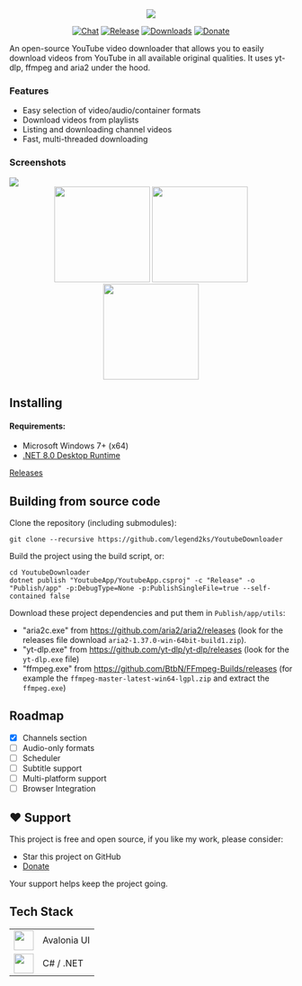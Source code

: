 <div align="center">
<img src="https://user-images.githubusercontent.com/16824470/226195878-47e26931-87a4-4145-b208-6f336eca55f2.png"/>

[![Chat](https://img.shields.io/badge/Chat-on%20Telegram-blue)](https://t.me/+5Kma9lxB0z40Y2M0)
[![Release](https://img.shields.io/github/v/release/legend2ks/YoutubeDownloader?label=Release&color=2ea043)](https://github.com/legend2ks/YoutubeDownloader/releases)
[![Downloads](https://img.shields.io/github/downloads/legend2ks/YoutubeDownloader/total?label=Downloads&color=2ea043)](https://github.com/legend2ks/YoutubeDownloader/releases)
[![Donate](https://img.shields.io/badge/_-Donate-red.svg?logo=undertale&logoColor=ff3333&labelColor=ffcccc&color=ff3333)](DONATE.md)
</div>

An open-source YouTube video downloader that allows you to easily download videos from YouTube in all available original qualities. It uses yt-dlp, ffmpeg and aria2 under the hood.

### Features

* Easy selection of video/audio/container formats
* Download videos from playlists
* Listing and downloading channel videos
* Fast, multi-threaded downloading

### Screenshots

<img src="https://github.com/legend2ks/YoutubeDownloader/assets/16824470/bc5afcad-1d5a-48fb-a727-49c95f068de5" />
<div align="center">
  <img src="https://github.com/legend2ks/YoutubeDownloader/assets/16824470/a464935d-3b5e-47cc-bf83-37195f2c8e9c" height="170" />
  <img src="https://github.com/legend2ks/YoutubeDownloader/assets/16824470/52958fb7-09ce-4921-a571-4291aee4aa47" height="170" />
  <img src="https://github.com/legend2ks/YoutubeDownloader/assets/16824470/62379871-0d96-49cd-b61f-54058befa7d2" height="170" />
</div>

## Installing

#### Requirements:

- Microsoft Windows 7+ (x64)
- [.NET 8.0 Desktop Runtime](https://aka.ms/dotnet-core-applaunch?framework=Microsoft.NETCore.App&framework_version=8.0.0&arch=x64&rid=win-x64&gui=true)

[Releases](https://github.com/legend2ks/YoutubeDownloader/releases)

## Building from source code

Clone the repository (including submodules):

```
git clone --recursive https://github.com/legend2ks/YoutubeDownloader
```

Build the project using the build script, or:

```
cd YoutubeDownloader
dotnet publish "YoutubeApp/YoutubeApp.csproj" -c "Release" -o "Publish/app" -p:DebugType=None -p:PublishSingleFile=true --self-contained false
```

Download these project dependencies and put them in `Publish/app/utils`:

- "aria2c.exe" from https://github.com/aria2/aria2/releases (look for the releases file download `aria2-1.37.0-win-64bit-build1.zip`).
- "yt-dlp.exe" from https://github.com/yt-dlp/yt-dlp/releases (look for the `yt-dlp.exe` file)
- "ffmpeg.exe" from https://github.com/BtbN/FFmpeg-Builds/releases (for example the `ffmpeg-master-latest-win64-lgpl.zip` and extract the `ffmpeg.exe`)

## Roadmap

* [x] Channels section
* [ ] Audio-only formats
* [ ] Scheduler
* [ ] Subtitle support
* [ ] Multi-platform support
* [ ] Browser Integration

## ❤ Support

This project is free and open source, if you like my work, please consider:
* Star this project on GitHub
* [Donate](DONATE.md)

Your support helps keep the project going.

## Tech Stack

<table>
  <tr>
    <td>
      <img src="https://github.com/legend2ks/YoutubeDownloader/assets/16824470/1634a771-5000-48d2-b078-b443243cba6c" height="35" />
    </td>
    <td>
      Avalonia UI
    </td>
  </tr>
  <tr>
    <td>
      <img src="https://github.com/legend2ks/YoutubeDownloader/assets/16824470/6862f28d-8547-49a1-b631-32157c0d17e4" height="35" />
    </td>
    <td>
      C# / .NET
    </td>
  </tr>
</table>
